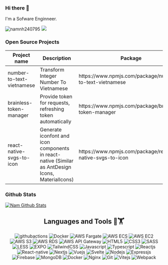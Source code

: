 <!--
**namnh240795/namnh240795** is a ✨ _special_ ✨ repository because its `README.md` (this file) appears on your GitHub profile.

Here are some ideas to get you started:

- 🔭 I’m currently working on ...
- 🌱 I’m currently learning ...
- 👯 I’m looking to collaborate on ...
- 🤔 I’m looking for help with ...
- 💬 Ask me about ...
- 📫 How to reach me: ...
- 😄 Pronouns: ...
- ⚡ Fun fact: ...
-->

### Hi there 👋

I'm a Sofware Enginneer.

<div>
  <img src="https://komarev.com/ghpvc/?username=namnh240795&style=flat" alt="namnh240795" />
  <img src="https://shields.io/github/stars/namnh240795">
</div>

### Open Source Projects
<table>
  <thead>
    <tr>
      <th>
        Project name
      </th>
      <th>
        Description
      </th>
      <th>
        Package
      </th>
      <th>
        Downloads
      </th>
    </tr>
  </thead>
  <tbody>
    <tr>
      <td>number-to-text-vietnamese</td>
      <td>Transform Integer Number To Vietnamese</td>
      <td>https://www.npmjs.com/package/number-to-text-vietnamese</td>
      <td><img src="https://img.shields.io/npm/dm/number-to-text-vietnamese"/></td>
    </tr>
    <tr>
      <td>brainless-token-manager</td>
      <td>Provide token for requests, refreshing token automatically</td>
      <td>https://www.npmjs.com/package/brainless-token-manager</td>
      <td><img src="https://img.shields.io/npm/dm/brainless-token-manager"/></td>
    </tr>
    <tr>
      <td>react-native-svgs-to-icon</td>
      <td>Generate iconfont and icon components in react-native (Similar as AntDesign Icons, MaterialIcons) </td>
      <td>https://www.npmjs.com/package/react-native-svgs-to-icon</td>
      <td><img src="https://img.shields.io/npm/dm/react-native-svgs-to-icon"/></td>
    </tr>
  </tbody>
</table>


### Github Stats
[![Nam Github Stats](https://github-readme-stats.vercel.app/api?username=namnh240795&count_private=true&theme=dark&show_icons=true)](https://github.com/namnh240795)

<h2 align='center'>Languages and Tools 🔧🏋</h2>

<div align='center'>
  <img src="https://img.shields.io/badge/Github Actions-2088FF.svg?style=flat-square&logo=githubactions&logoColor=white" alt="githubactions" />
  <img src="https://img.shields.io/badge/Docker-2496ed.svg?style=flat-square&logo=docker&logoColor=white" alt="Docker" />
  <img src="https://img.shields.io/badge/AWS Fargate-FF9900.svg?style=flat-square&logo=awsfargate&logoColor=white" alt="AWS Fargate" />
  <img src="https://img.shields.io/badge/AWS ECS-FF9900.svg?style=flat-square&logo=amazonecs&logoColor=white" alt="AWS ECS" />
  <img src="https://img.shields.io/badge/AWS EC2-FF9900.svg?style=flat-square&logo=amazonec2&logoColor=white" alt="AWS EC2" />
  <img src="https://img.shields.io/badge/AWS S3-FF9900.svg?style=flat-square&logo=amazons3&logoColor=white" alt="AWS S3" />
  <img src="https://img.shields.io/badge/AWS RDS-FF9900.svg?style=flat-square&logo=amazonrds&logoColor=white" alt="AWS RDS" />
  <img src="https://img.shields.io/badge/AWS API Gateway-FF9900.svg?style=flat-square&logo=amazonapigateway&logoColor=white" alt="AWS API Gateway" />
  <img src="https://img.shields.io/badge/html5-%23E34F26.svg?style=flat-square&logo=html5&logoColor=white" alt="HTML5" />
  <img src="https://img.shields.io/badge/css3-%231572B6.svg?style=flat-square&logo=css3&logoColor=white" alt="CSS3" />
  <img src="https://img.shields.io/badge/SASS-hotpink.svg?style=flat-square&logo=SASS&logoColor=white" alt="SASS" />
  <img src="https://img.shields.io/badge/LESS-%230db7ed.svg?style=flat-square&logo=less&logoColor=white" alt="LESS" />
  <img src="https://img.shields.io/badge/expo-000020.svg?style=flat-square&logo=expo&logoColor=white" alt="EXPO" />
  <img src="https://img.shields.io/badge/Tailwindcss-%2338B2AC.svg?style=flat-square&logo=tailwind-css&logoColor=white" alt="TailwindCSS" />
  <img src="https://img.shields.io/badge/Javascript-%23323330.svg?style=flat-square&logo=javascript&logoColor=%23F7DF1E" alt="Javascript" />
  <img src="https://img.shields.io/badge/Typescript-%23007ACC.svg?style=flat-square&logo=typescript&logoColor=white" alt="Typescript" />
  <img src="https://img.shields.io/badge/Reactjs-%2320232a.svg?style=flat-square&logo=react&logoColor=%2361DAFB" alt="Reactjs" />
  <img src="https://img.shields.io/badge/ReactNative-%2320232a.svg?style=flat-square&logo=react&logoColor=%2361DAFB" alt="React-native" />
  <img src="https://img.shields.io/badge/Nextjs-black?style=flat-square&logo=next.js&logoColor=white" alt="Nextjs" />
  <img src="https://img.shields.io/badge/Vuejs-%2335495e.svg?style=flat-square&logo=vuedotjs&logoColor=%234FC08D" alt="Vuejs" />
  <img src="https://img.shields.io/badge/Svelte-ff3e00?style=flat-square&logo=svelte&logoColor=white" alt="Svelte" />
  <img src="https://img.shields.io/badge/Nodejs-6DA55F?style=flat-square&logo=node.js&logoColor=white" alt="Nodejs" />
  <img src="https://img.shields.io/badge/Expressjs-6DA55F?style=flat-square&logo=express&logoColor=white" alt="Expressjs" />
  <img src="https://img.shields.io/badge/Firebase-%23039BE5.svg?style=flat-square&logo=firebase" alt="Firebase" />
  <img src="https://img.shields.io/badge/MongoDB-%234ea94b.svg?style=flat-square&logo=mongodb&logoColor=white" alt="MongoDB" />
  <img src="https://img.shields.io/badge/Docker-%230db7ed.svg?style=flat-square&logo=docker&logoColor=white" alt="Docker" />
  <img src="https://img.shields.io/badge/Nginx-%234ea94b.svg?style=flat-square&logo=nginx&logoColor=white" alt="Nginx" />
  <img src="https://img.shields.io/badge/Git-%23E34F26.svg?style=flat-square&logo=git&logoColor=white" alt="Git" />
  
  <img src="https://img.shields.io/badge/Vitejs-blueviolet?style=flat-square&logo=vite&logoColor=white" alt="Vitejs" />
  <img src="https://img.shields.io/badge/Webpack-dodgerblue?style=flat-square&logo=webpack&logoColor=white" alt="Webpack" />
</div>
